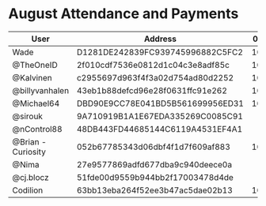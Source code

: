 # August Attendance and Payments 



| User      | Address | 03/08 | 10/08 | 24/08 | 31/08 |
|-----------| -------- | -------- |-------|------|------|
| Wade      | D1281DE242839FC939745996882C5FC2 | 10000 | 10000      | | |
| @TheOneID | 2f010cdf7536e0812d1c04c3e8adf85c | 10000 | 10000 |10000 |10000 |
| @Kalvinen | c2955697d963f4f3a02d754ad80d2252 | 10000 |       | | |
| @billyvanhalen | 43eb1b88defcd96e28f0631ffc91e262	| 10000 |       | | |
| @Michael64 | DBD90E9CC78E041BD5B561699956ED31	| 10000 | 10000 | 10000 | 10000 |
| @sirouk | 9A710919B1A1E67EDA335269C0085C91 |  | 10000 | | |
| @nControl88 | 48DB443FD44685144C6119A4531EF4A1	|  |  | 10000 | 10000 |
| @Brian -Curiosity | 052b67785343d06dbf4f1d7f609af883 | 10000 | | 10000 | |
| @Nima | 27e9577869adfd677dba9c940deece0a	|  |  | 10000 | |
| @cj.blocz | 51fde00d9559b944bb2f17003478d4de  |  |  | | |
| Codilion | 63bb13eba264f52ee3b47ac5dae02b13 | 10000 | 10000 | 10000 | 10000
